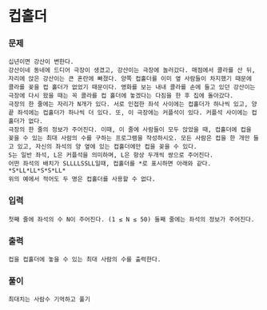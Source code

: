 # 컵홀더
### 문제
    십년이면 강산이 변한다.
    강산이네 동네에 드디어 극장이 생겼고, 강산이는 극장에 놀러갔다. 매점에서 콜라를 산 뒤, 자리에 앉은 강산이는 큰 혼란에 빠졌다. 양쪽 컵홀더를 이미 옆 사람들이 차지했기 때문에 콜라를 꽂을 컵 홀더가 없었기 때문이다. 영화를 보는 내내 콜라를 손에 들고 있던 강산이는 극장에 다시 왔을 때는 꼭 콜라를 컵 홀더에 놓겠다는 다짐을 한 후 집에 돌아갔다.
    극장의 한 줄에는 자리가 N개가 있다. 서로 인접한 좌석 사이에는 컵홀더가 하나씩 있고, 양 끝 좌석에는 컵홀더가 하나씩 더 있다. 또, 이 극장에는 커플석이 있다. 커플석 사이에는 컵홀더가 없다.
    극장의 한 줄의 정보가 주어진다. 이때, 이 줄에 사람들이 모두 앉았을 때, 컵홀더에 컵을 꽂을 수 있는 최대 사람의 수를 구하는 프로그램을 작성하시오. 모든 사람은 컵을 한 개만 들고 있고, 자신의 좌석의 양 옆에 있는 컵홀더에만 컵을 꽂을 수 있다.
    S는 일반 좌석, L은 커플석을 의미하며, L은 항상 두개씩 쌍으로 주어진다.
    어떤 좌석의 배치가 SLLLLSSLL일때, 컵홀더를 *로 표시하면 아래와 같다.
    *S*LL*LL*S*S*LL*
    위의 예에서 적어도 두 명은 컵홀더를 사용할 수 없다.

### 입력
    첫째 줄에 좌석의 수 N이 주어진다. (1 ≤ N ≤ 50) 둘째 줄에는 좌석의 정보가 주어진다.

### 출력
    컵을 컵홀더에 놓을 수 있는 최대 사람의 수를 출력한다.

### 풀이
    최대치는 사람수 기억하고 풀기